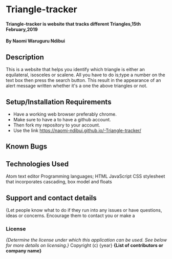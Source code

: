 # Triangle-tracker
#### Triangle-tracker is website that tracks different Triangles,15th February,2019
#### By **Naomi Waruguru Ndibui**
## Description
This is a website that helps you identify which triangle is either an equilateral, isosceles or scalene. All you have to do is;type a number on the text box then press the search button. This result in the appearance of an alert message written whether it's a one the above triangles or not.
## Setup/Installation Requirements
* Have a working web browser preferably chrome.
* Make sure to have a to have a github account.
* Then fork my repository to your account.
* Use the link https://naomi-ndibui.github.io/-Triangle-tracker/
## Known Bugs
  
## Technologies Used
Atom text editor
Programming languages;
 HTML
 JavaScript
 CSS stylesheet that incorporates cascading, box model and floats
## Support and contact details
{Let people know what to do if they run into any issues or have questions, ideas or concerns.  Encourage them to contact you or make a
### License
*{Determine the license under which this application can be used.  See below for more details on licensing.}*
Copyright (c) {year} **{List of contributors or company name}**
